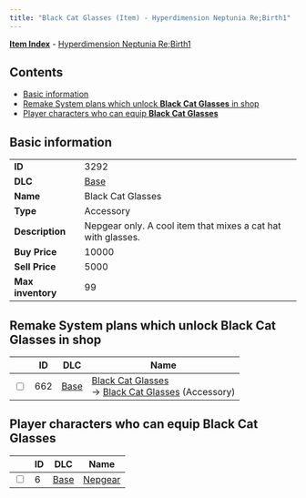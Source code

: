 ```yaml
---
title: "Black Cat Glasses (Item) - Hyperdimension Neptunia Re;Birth1"
---
```


[**Item Index**](/neptunia/rb1/item/index.html) - [Hyperdimension Neptunia Re;Birth1](/neptunia/rb1)

## Contents

- [Basic information](#basic-information)
- [Remake System plans which unlock **Black Cat Glasses** in shop](#remake-system-plans-which-unlock-black-cat-glasses-in-shop)
- [Player characters who can equip **Black Cat Glasses**](#player-characters-who-can-equip-black-cat-glasses)

## Basic information

|   |   |
| -- | -- |
| **ID** | 3292 |
| **DLC** | [Base](/neptunia/rb1/dlc/1-base.html) |
| **Name** | Black Cat Glasses |
| **Type** | Accessory |
| **Description** | Nepgear only. A cool item that mixes a cat hat with glasses. |
| **Buy Price** | 10000 |
| **Sell Price** | 5000 |
| **Max inventory** | 99 |


## Remake System plans which unlock **Black Cat Glasses** in shop

|    | ID | DLC | Name |
| -- | -- | --- | ---- |
| <input type="checkbox" id="rb1-remake-1-662" class="trackbox" /> | 662 | [Base](/neptunia/rb1/dlc/1-base.html) | [Black Cat Glasses](/neptunia/rb1/remake/1-662-black-cat-glasses.html)<br /> → [Black Cat Glasses](/neptunia/rb1/item/1-3292-black-cat-glasses.html) (Accessory) |


## Player characters who can equip **Black Cat Glasses**

|    | ID | DLC | Name |
| -- | -- | --- | ---- |
| <input type="checkbox" id="rb1-player-1-6" class="trackbox" /> | 6 | [Base](/neptunia/rb1/dlc/1-base.html) | [Nepgear](/neptunia/rb1/player/1-6-nepgear.html) |
